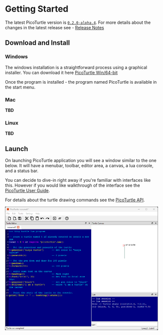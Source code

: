 # Getting Started

The latest PicoTurtle version is [`0.2.0-alpha.4`](https://github.com/abhishekmishra/picoturtle/releases/tag/v0.2.0-alpha.4). For more details about the changes in the latest release see - [Release Notes](CHANGELOG.md)

## Download and Install

### Windows

The windows installation is a straightforward process using a graphical installer. You can download it here [PicoTurtle Win/64-bit](https://github.com/abhishekmishra/picoturtle/releases/download/v0.2.0-alpha.4/picoturtle-0.2.0-win64.exe)

Once the program is installed - the program named PicoTurtle is available in the start menu.

### Mac

__TBD__

### Linux

__TBD__


## Launch

On launching PicoTurtle application you will see a window similar to the one below. It will have a menubar, toolbar, editor area, a canvas, a lua console, and a status bar.

You can decide to dive-in right away if you're familiar with interfaces like this. However if you would like walkthrough of the interface see the [PicoTurtle User Guide](userguide.md).

For details about the turtle drawing commands see the [PicoTurtle API](api.md).

![Screenshot on Win11/64-bit](./images/pt-ss-default-win11-v0_2_0.png)
